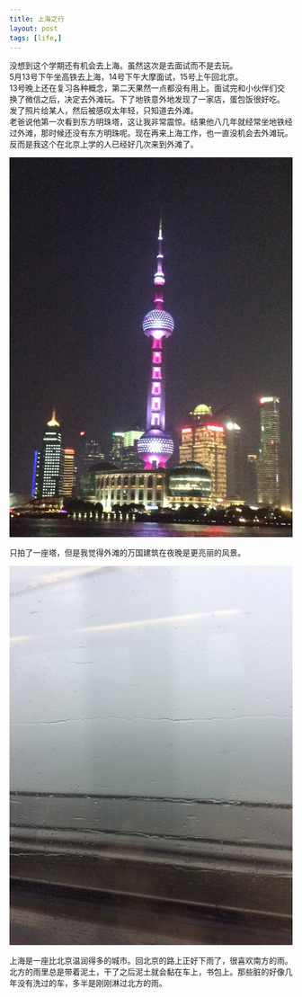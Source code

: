 ```yaml
---
title: 上海之行
layout: post
tags: [life,]
---
```


没想到这个学期还有机会去上海。虽然这次是去面试而不是去玩。  
5月13号下午坐高铁去上海，14号下午大摩面试，15号上午回北京。  
13号晚上还在复习各种概念，第二天果然一点都没有用上。面试完和小伙伴们交换了微信之后，决定去外滩玩。下了地铁意外地发现了一家店，蛋包饭很好吃。  
发了照片给某人，然后被感叹太年轻，只知道去外滩。  
老爸说他第一次看到东方明珠塔，这让我非常震惊。结果他八几年就经常坐地铁经过外滩，那时候还没有东方明珠呢。现在再来上海工作，也一直没机会去外滩玩。反而是我这个在北京上学的人已经好几次来到外滩了。  

![](/media/files/2015/05/19/the-oriental-pearl-TV-tower.jpg)  

只拍了一座塔，但是我觉得外滩的万国建筑在夜晚是更亮丽的风景。

![](/media/files/2015/05/19/on-the-way.jpg)

上海是一座比北京温润得多的城市。回北京的路上正好下雨了，很喜欢南方的雨。北方的雨里总是带着泥土，干了之后泥土就会黏在车上，书包上。那些脏的好像几年没有洗过的车，多半是刚刚淋过北方的雨。

